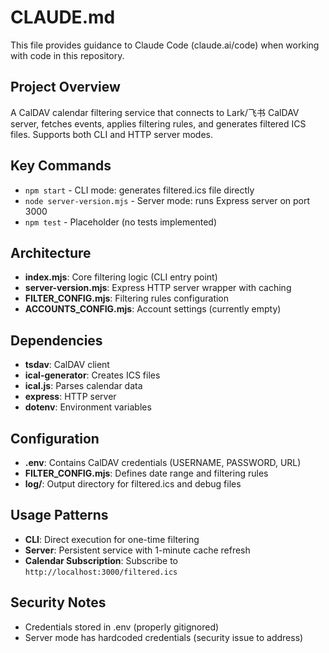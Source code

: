 # CLAUDE.md

This file provides guidance to Claude Code (claude.ai/code) when working with code in this repository.

## Project Overview
A CalDAV calendar filtering service that connects to Lark/飞书 CalDAV server, fetches events, applies filtering rules, and generates filtered ICS files. Supports both CLI and HTTP server modes.

## Key Commands
- `npm start` - CLI mode: generates filtered.ics file directly
- `node server-version.mjs` - Server mode: runs Express server on port 3000
- `npm test` - Placeholder (no tests implemented)

## Architecture
- **index.mjs**: Core filtering logic (CLI entry point)
- **server-version.mjs**: Express HTTP server wrapper with caching
- **FILTER_CONFIG.mjs**: Filtering rules configuration
- **ACCOUNTS_CONFIG.mjs**: Account settings (currently empty)

## Dependencies
- **tsdav**: CalDAV client
- **ical-generator**: Creates ICS files
- **ical.js**: Parses calendar data
- **express**: HTTP server
- **dotenv**: Environment variables

## Configuration
- **.env**: Contains CalDAV credentials (USERNAME, PASSWORD, URL)
- **FILTER_CONFIG.mjs**: Defines date range and filtering rules
- **log/**: Output directory for filtered.ics and debug files

## Usage Patterns
- **CLI**: Direct execution for one-time filtering
- **Server**: Persistent service with 1-minute cache refresh
- **Calendar Subscription**: Subscribe to `http://localhost:3000/filtered.ics`

## Security Notes
- Credentials stored in .env (properly gitignored)
- Server mode has hardcoded credentials (security issue to address)